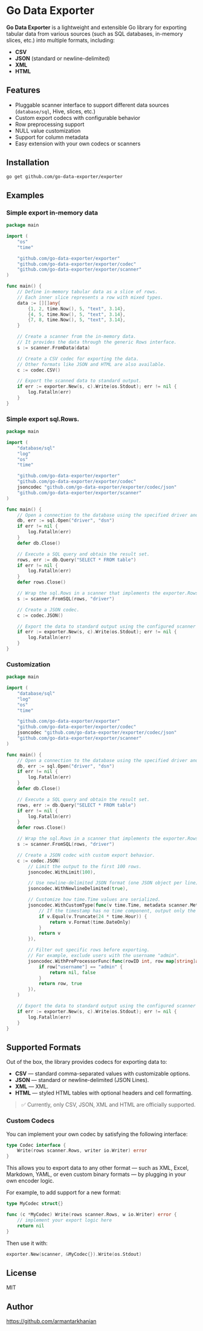 # Go Data Exporter

**Go Data Exporter** is a lightweight and extensible Go library for exporting tabular data from various sources (such as SQL databases, in-memory slices, etc.) into multiple formats, including:

- **CSV**
- **JSON** (standard or newline-delimited)
- **XML**
- **HTML**

## Features

- Pluggable scanner interface to support different data sources (`database/sql`, Hive, slices, etc.)
- Custom export codecs with configurable behavior
- Row preprocessing support
- NULL value customization
- Support for column metadata
- Easy extension with your own codecs or scanners

## Installation

```bash
go get github.com/go-data-exporter/exporter
```

## Examples

### Simple export in-memory data

```go
package main

import (
    "os"
    "time"

    "github.com/go-data-exporter/exporter"
    "github.com/go-data-exporter/exporter/codec"
    "github.com/go-data-exporter/exporter/scanner"
)

func main() {
    // Define in-memory tabular data as a slice of rows.
    // Each inner slice represents a row with mixed types.
    data := [][]any{
        {1, 2, time.Now(), 5, "text", 3.14},
        {4, 5, time.Now(), 5, "text", 3.14},
        {7, 8, time.Now(), 5, "text", 3.14},
    }

    // Create a scanner from the in-memory data.
    // It provides the data through the generic Rows interface.
    s := scanner.FromData(data)

    // Create a CSV codec for exporting the data.
    // Other formats like JSON and HTML are also available.
    c := codec.CSV()

    // Export the scanned data to standard output.
    if err := exporter.New(s, c).Write(os.Stdout); err != nil {
        log.Fatalln(err)
    }
}
```

### Simple export sql.Rows.

```go
package main

import (
    "database/sql"
    "log"
    "os"
    "time"

    "github.com/go-data-exporter/exporter"
    "github.com/go-data-exporter/exporter/codec"
    jsoncodec "github.com/go-data-exporter/exporter/codec/json"
    "github.com/go-data-exporter/exporter/scanner"
)

func main() {
    // Open a connection to the database using the specified driver and DSN.
    db, err := sql.Open("driver", "dsn")
    if err != nil {
        log.Fatalln(err)
    }
    defer db.Close()

    // Execute a SQL query and obtain the result set.
    rows, err := db.Query("SELECT * FROM table")
    if err != nil {
        log.Fatalln(err)
    }
    defer rows.Close()

    // Wrap the sql.Rows in a scanner that implements the exporter.Rows interface.
    s := scanner.FromSQL(rows, "driver")

    // Create a JSON codec.
    c := codec.JSON()

    // Export the data to standard output using the configured scanner and codec.
    if err := exporter.New(s, c).Write(os.Stdout); err != nil {
        log.Fatalln(err)
    }
}
```

### Customization

```go
package main

import (
    "database/sql"
    "log"
    "os"
    "time"

    "github.com/go-data-exporter/exporter"
    "github.com/go-data-exporter/exporter/codec"
    jsoncodec "github.com/go-data-exporter/exporter/codec/json"
    "github.com/go-data-exporter/exporter/scanner"
)

func main() {
    // Open a connection to the database using the specified driver and DSN.
    db, err := sql.Open("driver", "dsn")
    if err != nil {
        log.Fatalln(err)
    }
    defer db.Close()

    // Execute a SQL query and obtain the result set.
    rows, err := db.Query("SELECT * FROM table")
    if err != nil {
        log.Fatalln(err)
    }
    defer rows.Close()

    // Wrap the sql.Rows in a scanner that implements the exporter.Rows interface.
    s := scanner.FromSQL(rows, "driver")

    // Create a JSON codec with custom export behavior.
    c := codec.JSON(
        // Limit the output to the first 100 rows.
        jsoncodec.WithLimit(100),

        // Use newline-delimited JSON format (one JSON object per line).
        jsoncodec.WithNewlineDelimited(true),

        // Customize how time.Time values are serialized.
        jsoncodec.WithCustomType(func(v time.Time, metadata scanner.Metadata) any {
            // If the timestamp has no time component, output only the date part.
            if v.Equal(v.Truncate(24 * time.Hour)) {
                return v.Format(time.DateOnly)
            }
            return v
        }),

        // Filter out specific rows before exporting.
        // For example, exclude users with the username "admin".
        jsoncodec.WithPreProcessorFunc(func(rowID int, row map[string]any) (map[string]any, bool) {
            if row["username"] == "admin" {
                return nil, false
            }
            return row, true
        }),
    )

    // Export the data to standard output using the configured scanner and codec.
    if err := exporter.New(s, c).Write(os.Stdout); err != nil {
        log.Fatalln(err)
    }
}
```

## Supported Formats

Out of the box, the library provides codecs for exporting data to:

- **CSV** — standard comma-separated values with customizable options.
- **JSON** — standard or newline-delimited (JSON Lines).
- **XML** — XML.
- **HTML** — styled HTML tables with optional headers and cell formatting.

> ✅ Currently, only CSV, JSON, XML and HTML are officially supported.

### Custom Codecs

You can implement your own codec by satisfying the following interface:

```go
type Codec interface {
    Write(rows scanner.Rows, writer io.Writer) error
}
```
This allows you to export data to any other format — such as XML, Excel, Markdown, YAML, or even custom binary formats — by plugging in your own encoder logic.

For example, to add support for a new format:
```go
type MyCodec struct{}

func (c *MyCodec) Write(rows scanner.Rows, w io.Writer) error {
    // implement your export logic here
    return nil
}
```
Then use it with:
```go
exporter.New(scanner, &MyCodec{}).Write(os.Stdout)
```

## License
MIT

## Author
https://github.com/armantarkhanian
